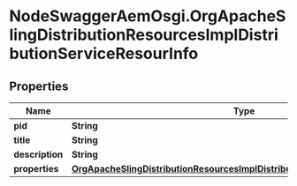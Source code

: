 # NodeSwaggerAemOsgi.OrgApacheSlingDistributionResourcesImplDistributionServiceResourInfo

## Properties
Name | Type | Description | Notes
------------ | ------------- | ------------- | -------------
**pid** | **String** |  | [optional] 
**title** | **String** |  | [optional] 
**description** | **String** |  | [optional] 
**properties** | [**OrgApacheSlingDistributionResourcesImplDistributionServiceResourProperties**](OrgApacheSlingDistributionResourcesImplDistributionServiceResourProperties.md) |  | [optional] 



